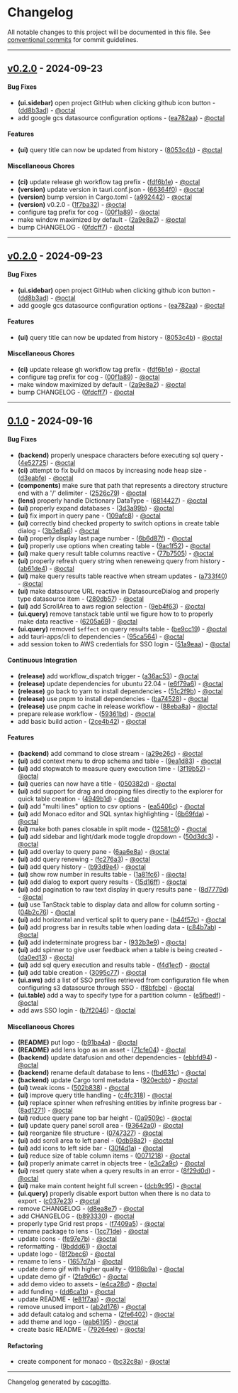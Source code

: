# Changelog
All notable changes to this project will be documented in this file. See [conventional commits](https://www.conventionalcommits.org/) for commit guidelines.

- - -
## [v0.2.0](https://github.com/oktal/lens/compare/0fdcff7d5a13800a33ca17a777a5b1a2482e63a4..v0.2.0) - 2024-09-23
#### Bug Fixes
- **(ui.sidebar)** open project GitHub when clicking github icon button - ([dd8b3ad](https://github.com/oktal/lens/commit/dd8b3ad372e966ad1d2c6d60cd1e7fb6b92d8372)) - [@octal](https://github.com/octal)
- add google gcs datasource configuration options - ([ea782aa](https://github.com/oktal/lens/commit/ea782aa3ac74d43acabb709a76422ad5738acfd6)) - [@octal](https://github.com/octal)
#### Features
- **(ui)** query title can now be updated from history - ([8053c4b](https://github.com/oktal/lens/commit/8053c4bd3775b1d9e349d77dd7699615248f9519)) - [@octal](https://github.com/octal)
#### Miscellaneous Chores
- **(ci)** update release gh workflow tag prefix - ([fdf6b1e](https://github.com/oktal/lens/commit/fdf6b1ed6cb53f8800104e9c7620454e40036171)) - [@octal](https://github.com/octal)
- **(version)** update version in tauri.conf.json - ([66364f0](https://github.com/oktal/lens/commit/66364f09298b5fdc00ddbb7723b33c2a13d31ea8)) - [@octal](https://github.com/octal)
- **(version)** bump version in Cargo.toml - ([a992442](https://github.com/oktal/lens/commit/a9924427e02e65867835c26948884760e0eac3ed)) - [@octal](https://github.com/octal)
- **(version)** v0.2.0 - ([1f7ba32](https://github.com/oktal/lens/commit/1f7ba32ee1bb9d702011c8f5253ea08f87ea473a)) - [@octal](https://github.com/octal)
- configure tag prefix for cog - ([00f1a89](https://github.com/oktal/lens/commit/00f1a8944a0bbe216fff05014ef088854ff1a72d)) - [@octal](https://github.com/octal)
- make window maximized by default - ([2a9e8a2](https://github.com/oktal/lens/commit/2a9e8a2ef0ee8c6da9341f16a9ded6ef031f5ad3)) - [@octal](https://github.com/octal)
- bump CHANGELOG - ([0fdcff7](https://github.com/oktal/lens/commit/0fdcff7d5a13800a33ca17a777a5b1a2482e63a4)) - [@octal](https://github.com/octal)

- - -

## [v0.2.0](https://github.com/oktal/lens/compare/0fdcff7d5a13800a33ca17a777a5b1a2482e63a4..v0.2.0) - 2024-09-23
#### Bug Fixes
- **(ui.sidebar)** open project GitHub when clicking github icon button - ([dd8b3ad](https://github.com/oktal/lens/commit/dd8b3ad372e966ad1d2c6d60cd1e7fb6b92d8372)) - [@octal](https://github.com/octal)
- add google gcs datasource configuration options - ([ea782aa](https://github.com/oktal/lens/commit/ea782aa3ac74d43acabb709a76422ad5738acfd6)) - [@octal](https://github.com/octal)
#### Features
- **(ui)** query title can now be updated from history - ([8053c4b](https://github.com/oktal/lens/commit/8053c4bd3775b1d9e349d77dd7699615248f9519)) - [@octal](https://github.com/octal)
#### Miscellaneous Chores
- **(ci)** update release gh workflow tag prefix - ([fdf6b1e](https://github.com/oktal/lens/commit/fdf6b1ed6cb53f8800104e9c7620454e40036171)) - [@octal](https://github.com/octal)
- configure tag prefix for cog - ([00f1a89](https://github.com/oktal/lens/commit/00f1a8944a0bbe216fff05014ef088854ff1a72d)) - [@octal](https://github.com/octal)
- make window maximized by default - ([2a9e8a2](https://github.com/oktal/lens/commit/2a9e8a2ef0ee8c6da9341f16a9ded6ef031f5ad3)) - [@octal](https://github.com/octal)
- bump CHANGELOG - ([0fdcff7](https://github.com/oktal/lens/commit/0fdcff7d5a13800a33ca17a777a5b1a2482e63a4)) - [@octal](https://github.com/octal)

- - -

## [0.1.0](https://github.com/oktal/lens/compare/881a737c1ae48e89d758d3f8cc43cbe24c3ac41f..0.1.0) - 2024-09-16
#### Bug Fixes
- **(backend)** properly unespace characters before executing sql query - ([4e52725](https://github.com/oktal/lens/commit/4e52725e5ad08ae795c90c0ec4df3f7c54f9d316)) - [@octal](https://github.com/octal)
- **(ci)** attempt to fix build on macos by increasing node heap size - ([d3eabfe](https://github.com/oktal/lens/commit/d3eabfe98d2edf7b69a1a61c612091f904d4e8be)) - [@octal](https://github.com/octal)
- **(components)** make sure that path that represents a directory structure end with a '/' delimiter - ([2526c79](https://github.com/oktal/lens/commit/2526c79e9c36edad32d92f04d648ad9a9347d0a6)) - [@octal](https://github.com/octal)
- **(lens)** properly handle Dictionary DataType - ([6814427](https://github.com/oktal/lens/commit/681442782f093e7c95eb25d67ba2def08ccc5d81)) - [@octal](https://github.com/octal)
- **(ui)** properly expand databases - ([3d3a99b](https://github.com/oktal/lens/commit/3d3a99b0521537b9e684bc310e55743811243ff4)) - [@octal](https://github.com/octal)
- **(ui)** fix import in query pane - ([109afc8](https://github.com/oktal/lens/commit/109afc8aec09e560b073226c1aa046202d1b6591)) - [@octal](https://github.com/octal)
- **(ui)** correctly bind checked property to switch options in create table dialog - ([3b3e8a6](https://github.com/oktal/lens/commit/3b3e8a6a1a200f39dd15a785a240f88ab4d6a1d2)) - [@octal](https://github.com/octal)
- **(ui)** properly display last page number - ([6b6d87f](https://github.com/oktal/lens/commit/6b6d87ffd44d63a707a744a2e1cba41e77eca963)) - [@octal](https://github.com/octal)
- **(ui)** properly use options when creating table - ([9ac1f52](https://github.com/oktal/lens/commit/9ac1f520007c05aa470067ceada0c4c1b4a807b2)) - [@octal](https://github.com/octal)
- **(ui)** make query result table columns reactive - ([77b7505](https://github.com/oktal/lens/commit/77b7505433997c3ff2fed369ab7ec11d829785e4)) - [@octal](https://github.com/octal)
- **(ui)** properly refresh query string when reneweing query from history - ([ab61de4](https://github.com/oktal/lens/commit/ab61de416b431f984ec97cf7782bab9d21355d09)) - [@octal](https://github.com/octal)
- **(ui)** make query results table reactive when stream updates - ([a733f40](https://github.com/oktal/lens/commit/a733f4054533b28a2e2160ad1d90191fa3891e66)) - [@octal](https://github.com/octal)
- **(ui)** make datasource URL reactive in DatasourceDialog and properly type datasource item - ([280db57](https://github.com/oktal/lens/commit/280db576b31d0c0767dac1d681d7232874b7c5a0)) - [@octal](https://github.com/octal)
- **(ui)** add ScrollArea to aws region selection - ([9eb4f63](https://github.com/oktal/lens/commit/9eb4f635ebdbc6cf4de371f274c46f1ea3521468)) - [@octal](https://github.com/octal)
- **(ui.query)** remove tanstack table until we figure how to to properly make data reactive - ([6205a69](https://github.com/oktal/lens/commit/6205a699bc59cdab25b44502f0ef086b4b05a5e8)) - [@octal](https://github.com/octal)
- **(ui.query)** removed `$effect` on query results table - ([be9cc19](https://github.com/oktal/lens/commit/be9cc19f46544545271065cb87e5808c9bbfd35a)) - [@octal](https://github.com/octal)
- add tauri-apps/cli to dependencies - ([95ca564](https://github.com/oktal/lens/commit/95ca56462fab7c66d8ccff7acd05b16c1ce5edfd)) - [@octal](https://github.com/octal)
- add session token to AWS credentials for SSO login - ([51a9eaa](https://github.com/oktal/lens/commit/51a9eaa62d7af2a32234cfcbac64302a65da0bb6)) - [@octal](https://github.com/octal)
#### Continuous Integration
- **(release)** add workflow_dispatch trigger - ([a36ac53](https://github.com/oktal/lens/commit/a36ac530764a091447ccd78b172a637ad2072a72)) - [@octal](https://github.com/octal)
- **(release)** update dependencies for ubuntu 22.04 - ([e6f79a6](https://github.com/oktal/lens/commit/e6f79a6337413b07ab54ca81ca88b6d8ec0d7888)) - [@octal](https://github.com/octal)
- **(release)** go back to yarn to install dependencies - ([51c2f9b](https://github.com/oktal/lens/commit/51c2f9be2e06d845aba7489debb1572465ba0f4b)) - [@octal](https://github.com/octal)
- **(release)** use pnpm to install dependencies - ([ba74528](https://github.com/oktal/lens/commit/ba74528b0b165267c5a5959658bc1a4725a1badb)) - [@octal](https://github.com/octal)
- **(release)** use pnpm cache in release workflow - ([88eba8a](https://github.com/oktal/lens/commit/88eba8a4789f419926e29541ad8944c83a3d5306)) - [@octal](https://github.com/octal)
- prepare release workflow - ([59361bd](https://github.com/oktal/lens/commit/59361bd79278c6a2cb9ae94773a6cbd88b597c0c)) - [@octal](https://github.com/octal)
- add basic build action - ([2ce4b42](https://github.com/oktal/lens/commit/2ce4b42208d96328d89dd211cf70b6dc25e1b045)) - [@octal](https://github.com/octal)
#### Features
- **(backend)** add command to close stream - ([a29e26c](https://github.com/oktal/lens/commit/a29e26ca1883cda3e413b0f91bbd8ebf110d944b)) - [@octal](https://github.com/octal)
- **(ui)** add context menu to drop schema and table - ([9ea1d83](https://github.com/oktal/lens/commit/9ea1d83ae8e26be3d1f08bd09c8d3b56f828ec99)) - [@octal](https://github.com/octal)
- **(ui)** add stopwatch to measure query execution time - ([3f19b52](https://github.com/oktal/lens/commit/3f19b5287b873cd3ddb219982ccbb231d1c06f64)) - [@octal](https://github.com/octal)
- **(ui)** queries can now have a title - ([050382d](https://github.com/oktal/lens/commit/050382dfce2ad80d9641282baf1508178312297c)) - [@octal](https://github.com/octal)
- **(ui)** add support for drag and dropping files directly to the explorer for quick table creation - ([4949b1d](https://github.com/oktal/lens/commit/4949b1d083174905ee1909dc66f407e638b877eb)) - [@octal](https://github.com/octal)
- **(ui)** add "multi lines" option to csv options - ([ea5406c](https://github.com/oktal/lens/commit/ea5406ccf22588a54bd4529e49624ea2e6a5f8d0)) - [@octal](https://github.com/octal)
- **(ui)** add Monaco editor and SQL syntax highlighting - ([6b69fda](https://github.com/oktal/lens/commit/6b69fdaed040c10bd850667cd66754f8a9449941)) - [@octal](https://github.com/octal)
- **(ui)** make both panes closable in split mode - ([12581c0](https://github.com/oktal/lens/commit/12581c01d454243fb59f04a1d658a094c90822a4)) - [@octal](https://github.com/octal)
- **(ui)** add sidebar and light/dark mode toggle dropdown - ([50d3dc3](https://github.com/oktal/lens/commit/50d3dc332be1fb06b7c7da9ca5102267b0cc6a09)) - [@octal](https://github.com/octal)
- **(ui)** add overlay to query pane - ([6aa6e8a](https://github.com/oktal/lens/commit/6aa6e8a3305f77ff54c4d6bf6ce77543bfeea84e)) - [@octal](https://github.com/octal)
- **(ui)** add query renewing - ([fc276a3](https://github.com/oktal/lens/commit/fc276a327ca5de8f60e4715643f8e9d4d622401a)) - [@octal](https://github.com/octal)
- **(ui)** add query history - ([b93d9e4](https://github.com/oktal/lens/commit/b93d9e4db86b7050affe419fed2081ecaf6c3261)) - [@octal](https://github.com/octal)
- **(ui)** show row number in results table - ([1a81fc6](https://github.com/oktal/lens/commit/1a81fc66761304887dd94ca72668fde23e831e8b)) - [@octal](https://github.com/octal)
- **(ui)** add dialog to export query results - ([15d16ff](https://github.com/oktal/lens/commit/15d16ff94f4b8896b8b1e6e36858d7e2df1af8fb)) - [@octal](https://github.com/octal)
- **(ui)** add pagination to raw text display in query results pane - ([8d7779d](https://github.com/oktal/lens/commit/8d7779de98db6da226ac25bb69ec6dba544fc2a3)) - [@octal](https://github.com/octal)
- **(ui)** use TanStack table to display data and allow for column sorting - ([04b2c76](https://github.com/oktal/lens/commit/04b2c76fb62694d9dad04f1758ce6cd4dec466b3)) - [@octal](https://github.com/octal)
- **(ui)** add horizontal and vertical split to query pane - ([b44f57c](https://github.com/oktal/lens/commit/b44f57c4becd06701292f59cb23452371029f321)) - [@octal](https://github.com/octal)
- **(ui)** add progress bar in results table when loading data - ([c84b7ab](https://github.com/oktal/lens/commit/c84b7abc04a4ee5dcb492b3baf0726139d4813ef)) - [@octal](https://github.com/octal)
- **(ui)** add indeterminate progress bar - ([932b3e9](https://github.com/oktal/lens/commit/932b3e97ee307b29e6753a377b4ca353c74a5c0b)) - [@octal](https://github.com/octal)
- **(ui)** add spinner to give user feedback when a table is being created - ([da0ed13](https://github.com/oktal/lens/commit/da0ed13d2f5c8dcba46e8e4a1659a5c52fc5c817)) - [@octal](https://github.com/octal)
- **(ui)** add sql query execution and results table - ([f4d1ecf](https://github.com/oktal/lens/commit/f4d1ecfde8d04063ca127466ec5d62280cbda608)) - [@octal](https://github.com/octal)
- **(ui)** add table creation - ([3095c77](https://github.com/oktal/lens/commit/3095c773a944bd0847efa0176a6da5029eae7b25)) - [@octal](https://github.com/octal)
- **(ui.aws)** add a list of SSO profiles retrieved from configuration file when configuring s3 datasource through SSO - ([f8bfcbe](https://github.com/oktal/lens/commit/f8bfcbe8ed3f5d1a3137e1ea1c03f7c2525138bd)) - [@octal](https://github.com/octal)
- **(ui.table)** add a way to specify type for a partition column - ([e5fbedf](https://github.com/oktal/lens/commit/e5fbedf9cc3ac965c329851488da0afb5fbf2fdb)) - [@octal](https://github.com/octal)
- add aws SSO login - ([b7f2046](https://github.com/oktal/lens/commit/b7f204695e268d9d4dee2fa9cb40a3295a13d4cb)) - [@octal](https://github.com/octal)
#### Miscellaneous Chores
- **(README)** put logo - ([b91ba4a](https://github.com/oktal/lens/commit/b91ba4ac0b28e289aa8e5bce8ccddce791a67173)) - [@octal](https://github.com/octal)
- **(README)** add lens logo as an asset - ([71cfe04](https://github.com/oktal/lens/commit/71cfe0472a3a6a902647ea8ee70a4766d9aa995b)) - [@octal](https://github.com/octal)
- **(backend)** update datafusion and other dependencies - ([ebbfd94](https://github.com/oktal/lens/commit/ebbfd94f3e289fa6114412153a545f66793881d0)) - [@octal](https://github.com/octal)
- **(backend)** rename default database to lens - ([fbd631c](https://github.com/oktal/lens/commit/fbd631cea920c36dcc77996966b4a1cb7350492b)) - [@octal](https://github.com/octal)
- **(backend)** update Cargo toml metadata - ([920ecbb](https://github.com/oktal/lens/commit/920ecbb722874d4670a65007d198ab00ec1cd086)) - [@octal](https://github.com/octal)
- **(ui)** tweak icons - ([502b838](https://github.com/oktal/lens/commit/502b8385d090ea4d7f265b7dc1a270db581136dc)) - [@octal](https://github.com/octal)
- **(ui)** improve query title handling - ([c4fc318](https://github.com/oktal/lens/commit/c4fc31873598f088523a1791a9cf77f83cfc91e3)) - [@octal](https://github.com/octal)
- **(ui)** replace spinner when refreshing entities by infinite progress bar - ([8ad1271](https://github.com/oktal/lens/commit/8ad127197ffd3544232d67574966937f58644869)) - [@octal](https://github.com/octal)
- **(ui)** reduce query pane top bar height - ([0a9509c](https://github.com/oktal/lens/commit/0a9509ccbc15f51040a1a55075a2a0eb0f558d5c)) - [@octal](https://github.com/octal)
- **(ui)** update query panel scroll area - ([93642a0](https://github.com/oktal/lens/commit/93642a0d0e97d7767de3eaaed448536f3e0f5cce)) - [@octal](https://github.com/octal)
- **(ui)** reorganize file structure - ([0747327](https://github.com/oktal/lens/commit/074732765c08fd373a80d7820d0ef3a156ab160f)) - [@octal](https://github.com/octal)
- **(ui)** add scroll area to left panel - ([0db98a2](https://github.com/oktal/lens/commit/0db98a2f98176b9f1d6b916ac9df5e5e3f250223)) - [@octal](https://github.com/octal)
- **(ui)** add icons to left side bar - ([30f4d1a](https://github.com/oktal/lens/commit/30f4d1a51aa2fbe1d5560f4402d91cb97c74cae8)) - [@octal](https://github.com/octal)
- **(ui)** reduce size of table column items - ([0071218](https://github.com/oktal/lens/commit/0071218ff91aa86cdc26823a7dbb637ce513e095)) - [@octal](https://github.com/octal)
- **(ui)** properly animate carret in objects tree - ([e3c2a9c](https://github.com/oktal/lens/commit/e3c2a9c881ea4b14b80faa64867801e681ccf541)) - [@octal](https://github.com/octal)
- **(ui)** reset query state when a query results in an error - ([8f29d0d](https://github.com/oktal/lens/commit/8f29d0d3a1476976d39411008125166bd25ae85a)) - [@octal](https://github.com/octal)
- **(ui)** make main content height full screen - ([dcb9c95](https://github.com/oktal/lens/commit/dcb9c95ebf3ccd55c1fea17ee78403b1f80e50bc)) - [@octal](https://github.com/octal)
- **(ui.query)** properly disable export button when there is no data to export - ([c037e23](https://github.com/oktal/lens/commit/c037e23fec4896ef8d77ae04d5029693de54b7d3)) - [@octal](https://github.com/octal)
- remove CHANGELOG - ([d8ea8e7](https://github.com/oktal/lens/commit/d8ea8e76c03f4903a580bd28cc3f004e611a8806)) - [@octal](https://github.com/octal)
- add CHANGELOG - ([b893330](https://github.com/oktal/lens/commit/b893330cae54177e14bf64d0ae92d779a34a3486)) - [@octal](https://github.com/octal)
- properly type Grid rest props - ([f7409a5](https://github.com/oktal/lens/commit/f7409a5d8d2515efa344c6264db5b97c3837ef81)) - [@octal](https://github.com/octal)
- rename package to lens - ([1cc71de](https://github.com/oktal/lens/commit/1cc71dedea7c0e3a6540f04d1e82c13dc9fbd4df)) - [@octal](https://github.com/octal)
- update icons - ([fe97e7b](https://github.com/oktal/lens/commit/fe97e7b35f2e6b5bda55a29f1c5b015cfa6c2af9)) - [@octal](https://github.com/octal)
- reformatting - ([9bddd61](https://github.com/oktal/lens/commit/9bddd61507c0b123ce639a8a6156c7399543879d)) - [@octal](https://github.com/octal)
- update logo - ([8f2bec6](https://github.com/oktal/lens/commit/8f2bec6850ac1f4a0863ee4113d58abdd6a0aec9)) - [@octal](https://github.com/octal)
- rename to lens - ([1657d7a](https://github.com/oktal/lens/commit/1657d7af017926fa880f441f7e1d3c2cfa147120)) - [@octal](https://github.com/octal)
- update demo gif with higher quality - ([9186b9a](https://github.com/oktal/lens/commit/9186b9a2f0a86153a50e5552387c3581ac8bdf11)) - [@octal](https://github.com/octal)
- update demo gif - ([2fa9d6c](https://github.com/oktal/lens/commit/2fa9d6c55a29f8c374ae391e1bf5118b31be7390)) - [@octal](https://github.com/octal)
- add demo video to assets - ([e4ca28d](https://github.com/oktal/lens/commit/e4ca28d5756c9fc17945d6517f02dc56aade29d4)) - [@octal](https://github.com/octal)
- add funding - ([dd6ca1b](https://github.com/oktal/lens/commit/dd6ca1bde22efdf6b030a8e3e8aa602aaada8d98)) - [@octal](https://github.com/octal)
- update README - ([e81f7aa](https://github.com/oktal/lens/commit/e81f7aa2260c71907dadef633ddcb841c2fa2d83)) - [@octal](https://github.com/octal)
- remove unused import - ([ab2d176](https://github.com/oktal/lens/commit/ab2d176aecb600bec5dd42495c93296dbbc9fe71)) - [@octal](https://github.com/octal)
- add default catalog and schema - ([2fe6402](https://github.com/oktal/lens/commit/2fe640262b89cdef5d636d20a62cb10a86fd769a)) - [@octal](https://github.com/octal)
- add theme and logo - ([eab6195](https://github.com/oktal/lens/commit/eab6195b19b3659fa020530a3f2b7067d1064fb9)) - [@octal](https://github.com/octal)
- create basic README - ([79264ee](https://github.com/oktal/lens/commit/79264ee37dc5fc2488adbd61260f3c1af13a7a23)) - [@octal](https://github.com/octal)
#### Refactoring
- create component for monaco - ([bc32c8a](https://github.com/oktal/lens/commit/bc32c8aa5cba80db47522418254cb277b75a6d0b)) - [@octal](https://github.com/octal)

- - -

Changelog generated by [cocogitto](https://github.com/cocogitto/cocogitto).
